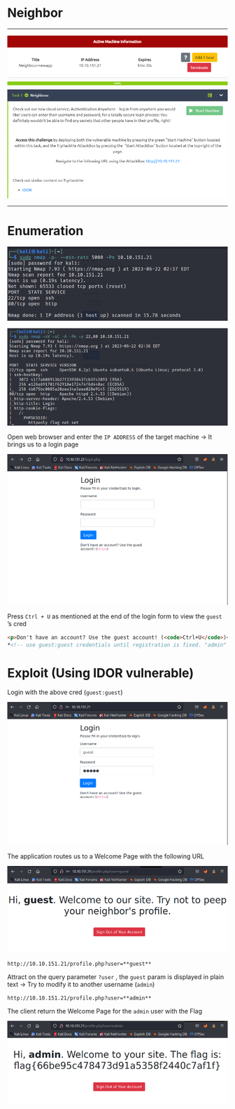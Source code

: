 # Neighbor

---

![Untitled](Neighbor_images/Untitled.png)

---

# Enumeration

![Untitled](Neighbor_images/Untitled%201.png)

![Untitled](Neighbor_images/Untitled%202.png)

Open web browser and enter the `IP ADDRESS` of the target machine → It brings us to a login page

![Untitled](Neighbor_images/Untitled%203.png)

Press `Ctrl + U` as mentioned at the end of the login form to view the `guest` ’s cred

```html
<p>Don't have an account? Use the guest account! (<code>Ctrl+U</code>)</p>
*<!-- use guest:guest credentials until registration is fixed. "admin" user account is off limits!!!!! -->*
```

# Exploit (Using IDOR vulnerable)

Login with the above cred (`guest:guest`)

![Untitled](Neighbor_images/Untitled%204.png)

The application routes us to a Welcome Page with the following URL

![Untitled](Neighbor_images/Untitled%205.png)

```
http://10.10.151.21/profile.php?user=**guest**
```

Attract on the query parameter `?user` , the `guest` param is displayed in plain text → Try to modify it to another username (`admin`)

```
http://10.10.151.21/profile.php?user=**admin**
```

The client return the Welcome Page for the `admin` user with the Flag

![Untitled](Neighbor_images/Untitled%206.png)